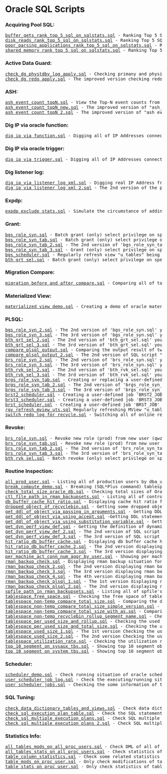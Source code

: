 <html>
<h1> Oracle SQL Scripts </h1>
<body>
<h3> Acquiring Pool SQL: </h3>
<pre>
<a href="https://github.com/guestart/Oracle-SQL-Scripts/blob/master/acquiring_pool_sql/buffer_gets_rank_top_5_sql_on_sqlstats.sql">buffer_gets_rank_top_5_sql_on_sqlstats.sql</a> - Ranking Top 5 SQL for buffer_gets (High CPU) on "v$sqlstats" of Oracle
<a href="https://github.com/guestart/Oracle-SQL-Scripts/blob/master/acquiring_pool_sql/disk_reads_rank_top_5_sql_on_sqlstats.sql">disk_reads_rank_top_5_sql_on_sqlstats.sql</a> - Ranking Top 5 SQL for disk_reads (High I/O) on "v$sqlstats" of Oracle
<a href="https://github.com/guestart/Oracle-SQL-Scripts/blob/master/acquiring_pool_sql/poor_parsing_applications_rank_top_5_sql_on_sqlstats.sql">poor_parsing_applications_rank_top_5_sql_on_sqlstats.sql</a> - Ranking Top 5 SQL for poor parsing applications (parse_calls/executions) on "v$sqlstats" of Oracle
<a href="https://github.com/guestart/Oracle-SQL-Scripts/blob/master/acquiring_pool_sql/shared_memory_rank_top_5_sql_on_sqlstats.sql">shared_memory_rank_top_5_sql_on_sqlstats.sql</a> - Ranking Top 5 SQL for shared memory (Memory hogs) on "v$sqlstats" of Oracle
</pre>
<h3> Active Data Guard: </h3>
<pre>
<a href="https://github.com/guestart/Oracle-SQL-Scripts/blob/master/adg/check_dg_phystdby_log_apply.sql">check_dg_phystdby_log_apply.sql</a> - Checking primany and physical standby's redo log on Oracle Data Guard (active) whether is applied
<a href="https://github.com/guestart/Oracle-SQL-Scripts/blob/master/adg/check_dg_redo_apply.sql">check_dg_redo_apply.sql</a> - The improved version checking redo data apply on Oracle Data Guard physical standby database
</pre>
<h3> ASH: </h3>
<pre>
<a href="https://github.com/guestart/Oracle-SQL-Scripts/blob/master/ash/ash_event_count_topN.sql">ash_event_count_topN.sql</a> - View the Top-N event counts from ASH
<a href="https://github.com/guestart/Oracle-SQL-Scripts/blob/master/ash/ash_event_count_topN_new.sql">ash_event_count_topN_new.sql</a> - The improved version of "ash_event_count_topN.sql"
<a href="https://github.com/guestart/Oracle-SQL-Scripts/blob/master/ash/ash_event_count_topN_2.sql">ash_event_count_topN_2.sql</a> - The improved version of "ash_event_count_topN_new.sql"
</pre>
<h3> Dig IP via oracle function: </h3>
<pre>
<a href="https://github.com/guestart/Oracle-SQL-Scripts/blob/master/dig_ip_via_function/dig_ip_via_function.sql">dig_ip_via_function.sql</a> - Digging all of IP Addresses connecting to Oracle DB Server via pre-created function "resolveHost"
</pre>
<h3> Dig IP via oracle trigger: </h3>
<pre>
<a href="https://github.com/guestart/Oracle-SQL-Scripts/blob/master/dig_ip_via_trigger/dig_ip_via_trigger.sql">dig_ip_via_trigger.sql</a> - Digging all of IP Addresses connecting to Oracle DB Server via pre-created trigger "on_logon_trigger"
</pre>
<h3> Dig listener log: </h3>
<pre>
<a href="https://github.com/guestart/Oracle-SQL-Scripts/blob/master/dig_listener_log_xml/dig_ip_via_listener_log_xml.sql">dig_ip_via_listener_log_xml.sql</a> - Digging real IP Address from the "XML" format of listener log file "log.xml"
<a href="https://github.com/guestart/Oracle-SQL-Scripts/blob/master/dig_listener_log_xml/dig_ip_via_listener_log_xml_2.sql">dig_ip_via_listener_log_xml_2.sql</a> - The 2nd version of the prior SQL script "dig_ip_via_listener_log_xml.sql", the sole distinguish is this time I use "*" (using "NEWLINE" on 1st version) as a record delimited character when I create that external table
</pre>
<h3> Expdp: </h3>
<pre>
<a href="https://github.com/guestart/Oracle-SQL-Scripts/blob/master/expdp/expdp_exclude_stats.sql">expdp_exclude_stats.sql</a> - Simulate the circumstance of adding this parameter "statistics=none" or "exclude=statistics" at the end of a usual EXPDP command
</pre>
<h3> Grant: </h3>
<pre>
<a href="https://github.com/guestart/Oracle-SQL-Scripts/blob/master/grant/bgs_role_syn.sql">bgs_role_syn.sql</a> - Batch grant (only) select privilege on specific user (prod)'s all of tables to a new role (prod) and then grant this role to new user (qwz)
<a href="https://github.com/guestart/Oracle-SQL-Scripts/blob/master/grant/bgs_role_syn_tab.sql">bgs_role_syn_tab.sql</a> - Batch grant (only) select privilege on specific user (prod)'s all of tables to a new role (prod) and then grant this role to new user (qwz), at the same time it could also query out schema (prod)'s all of table names on schema (qwz)
<a href="https://github.com/guestart/Oracle-SQL-Scripts/blob/master/grant/bgs_role_syn_tab_2.sql">bgs_role_syn_tab_2.sql</a> - The 2nd version of 'bgs_role_syn_tab.sql', which use a materialized view 'u_tables' to accomplish the same function
<a href="https://github.com/guestart/Oracle-SQL-Scripts/blob/master/grant/bgs_role_syn_tab_3.sql">bgs_role_syn_tab_3.sql</a> - Grant (only) select privilege on specific user (prod)'s tables T1 to a new role (bbs) and then grant this role to new user (qwz). At the same time it could also query out table T1's latest data on schema (qwz)
<a href="https://github.com/guestart/Oracle-SQL-Scripts/blob/master/grant/bgs_scheduler.sql">bgs_scheduler.sql</a> - Regularly refresh view "u_tables" being created via running SQL script "bgs_role_syn_tab_2.sql"
<a href="https://github.com/guestart/Oracle-SQL-Scripts/blob/master/grant/bth_grt_sel.sql">bth_grt_sel.sql</a> - Batch grant (only) select privilege on specific user's all of tables to a new user 'qwz'
</pre>
<h3> Migration Compare: </h3>
<pre>
<a href="https://github.com/guestart/Oracle-SQL-Scripts/blob/master/migration_compare/migration_before_and_after_compare.sql">migration_before_and_after_compare.sql</a> - Comparing all of tables' total numbers (before and after migration) on all of production users
</pre>
<h3> Materialized View: </h3>
<pre>
<a href="https://github.com/guestart/Oracle-SQL-Scripts/blob/master/mview/materialized_view_demo.sql">materialized_view_demo.sql</a> - Creating a demo of oracle materialized view on 'TEST' schema, by the way guiding you how to periodically (via using an oracle job) and manually refresh it
</pre>
<h3> PLSQL: </h3>
<pre>
<a href="https://github.com/guestart/Oracle-SQL-Scripts/blob/master/plsql/grant/bgs_role_syn_2.sql">bgs_role_syn_2.sql</a> - The 2nd version of 'bgs_role_syn.sql' you can see here - https://github.com/guestart/Oracle-SQL-Scripts/blob/master/grant/bgs_role_syn.sql on <a href="https://github.com/guestart/Oracle-SQL-Scripts/tree/master/plsql/grant">grant</a> subdir
<a href="https://github.com/guestart/Oracle-SQL-Scripts/blob/master/plsql/grant/bgs_role_syn_3.sql">bgs_role_syn_3.sql</a> - The 3rd version of 'bgs_role_syn.sql' you can see here - https://github.com/guestart/Oracle-SQL-Scripts/blob/master/grant/bgs_role_syn.sql on <a href="https://github.com/guestart/Oracle-SQL-Scripts/tree/master/plsql/grant">grant</a> subdir
<a href="https://github.com/guestart/Oracle-SQL-Scripts/blob/master/plsql/grant/bth_grt_sel_2.sql">bth_grt_sel_2.sql</a> - The 2nd version of 'bth_grt_sel.sql' you can see here - https://github.com/guestart/Oracle-SQL-Scripts/blob/master/grant/bth_grt_sel.sql on <a href="https://github.com/guestart/Oracle-SQL-Scripts/tree/master/plsql/grant">grant</a> subdir
<a href="https://github.com/guestart/Oracle-SQL-Scripts/blob/master/plsql/grant/bth_grt_sel_3.sql">bth_grt_sel_3.sql</a> - The 3rd version of 'bth_grt_sel.sql' you can see here - https://github.com/guestart/Oracle-SQL-Scripts/blob/master/grant/bth_grt_sel.sql on <a href="https://github.com/guestart/Oracle-SQL-Scripts/tree/master/plsql/grant">grant</a> subdir
<a href="https://github.com/guestart/Oracle-SQL-Scripts/blob/master/plsql/puzzle_plsql/compare_plsql_output.sql">compare_plsql_output.sql</a> - Comparing the output result of two types of PLSQL code - https://stevenfeuersteinonplsql.blogspot.com/2019/11/plsql-puzzle-what-code-can-be-removed.html on <a href="https://github.com/guestart/Oracle-SQL-Scripts/tree/master/plsql/puzzle_plsql">puzzle_plsql</a> subdir
<a href="https://github.com/guestart/Oracle-SQL-Scripts/blob/master/plsql/puzzle_plsql/compare_plsql_output_2.sql">compare_plsql_output_2.sql</a> - The 2nd version of SQL script "compare_plsql_output.sql" which has been simplified by still using anonymous PLSQL block, this means that my processing flow will become simple on <a href="https://github.com/guestart/Oracle-SQL-Scripts/tree/master/plsql/puzzle_plsql">puzzle_plsql</a> subdir
<a href="https://github.com/guestart/Oracle-SQL-Scripts/blob/master/plsql/revoke/brs_role_syn_2.sql">brs_role_syn_2.sql</a> - The 2nd version of 'brs_role_syn.sql' you can see here - https://github.com/guestart/Oracle-SQL-Scripts/blob/master/revoke/brs_role_syn.sql on <a href="https://github.com/guestart/Oracle-SQL-Scripts/tree/master/plsql/revoke">revoke</a> subdir
<a href="https://github.com/guestart/Oracle-SQL-Scripts/blob/master/plsql/revoke/brs_role_syn_3.sql">brs_role_syn_3.sql</a> - The 3rd version of 'brs_role_syn.sql' you can see here - https://github.com/guestart/Oracle-SQL-Scripts/blob/master/revoke/brs_role_syn.sql on <a href="https://github.com/guestart/Oracle-SQL-Scripts/tree/master/plsql/revoke">revoke</a> subdir
<a href="https://github.com/guestart/Oracle-SQL-Scripts/blob/master/plsql/revoke/bth_rvk_sel_2.sql">bth_rvk_sel_2.sql</a> - The 2nd version of 'bth_rvk_sel.sql' you can see here - https://github.com/guestart/Oracle-SQL-Scripts/blob/master/revoke/bth_rvk_sel.sql on <a href="https://github.com/guestart/Oracle-SQL-Scripts/tree/master/plsql/revoke">revoke</a> subdir
<a href="https://github.com/guestart/Oracle-SQL-Scripts/blob/master/plsql/revoke/bth_rvk_sel_3.sql">bth_rvk_sel_3.sql</a> - The 3rd version of 'bth_rvk_sel.sql' you can see here - https://github.com/guestart/Oracle-SQL-Scripts/blob/master/revoke/bth_rvk_sel.sql on <a href="https://github.com/guestart/Oracle-SQL-Scripts/tree/master/plsql/revoke">revoke</a> subdir
<a href="https://github.com/guestart/Oracle-SQL-Scripts/blob/master/plsql/brgs_role_syn_tab.sql">brgs_role_syn_tab.sql</a> - Creating or replacing a user-defined procedure 'brgs_role_syn_tab' on schema SZD_BBS_V2
<a href="https://github.com/guestart/Oracle-SQL-Scripts/blob/master/plsql/brgs_role_syn_tab_2.sql">brgs_role_syn_tab_2.sql</a> - The 2nd version of 'brgs_role_syn_tab.sql', on this version I simplify my user-defined procedure 'brgs_role_syn_tab_2' based on 'brgs_role_syn_tab' on schema SZD_BBS_V2
<a href="https://github.com/guestart/Oracle-SQL-Scripts/blob/master/plsql/brgs_role_syn_tab_3.sql">brgs_role_syn_tab_3.sql</a> - The 3rd version of 'brgs_role_syn_tab.sql', on this version I create a materiralzed view "u_tables" on my user-defined procedure "brgs_role_syn_tab_3" on grantor schema SZD_BBS_V2
<a href="https://github.com/guestart/Oracle-SQL-Scripts/blob/master/plsql/brst2_scheduler.sql">brst2_scheduler.sql</a> - Creating a user-defined job 'BRST2_JOB' on schema SZD_BBS_V2, the primary intention is it could regularly/periodically execute my procedure 'brgs_role_syn_tab_2' on schema SZD_BBS_V2
<a href="https://github.com/guestart/Oracle-SQL-Scripts/blob/master/plsql/brst3_scheduler.sql">brst3_scheduler.sql</a> - Creating a user-defined job 'BRST3_JOB' on schema SZD_BBS_V2, the primary intention is it could regularly/periodically execute my procedure 'rgy_refresh_mview_uts' on schema SZD_BBS_V2
<a href="https://github.com/guestart/Oracle-SQL-Scripts/blob/master/plsql/brst_scheduler.sql">brst_scheduler.sql</a> - Creating a user-defined job 'BRST_JOB' on schema SZD_BBS_V2, the primary intention is it could regularly/periodically execute my procedure 'brgs_role_syn_tab' on schema SZD_BBS_V2
<a href="https://github.com/guestart/Oracle-SQL-Scripts/blob/master/plsql/rgy_refresh_mview_uts.sql">rgy_refresh_mview_uts.sql</a> Regularly refreshing MView "u_tables" created by procedure "brgs_role_syn_tab_3" from the SQL script "brgs_role_syn_tab_3.sql"
<a href="https://github.com/guestart/Oracle-SQL-Scripts/blob/master/plsql/switch_redo_log_for_recycle.sql">switch_redo_log_for_recycle.sql</a> - Switching all of online redo log for a recycle on oracle database
</pre>
<h3> Revoke: </h3>
<pre>
<a href="https://github.com/guestart/Oracle-SQL-Scripts/blob/master/revoke/brs_role_syn.sql">brs_role_syn.sql</a> - Revoke new role (prod) from new user (qwz) to whom if (once) being granted on schema 'SYS'
<a href="https://github.com/guestart/Oracle-SQL-Scripts/blob/master/revoke/brs_role_syn_tab.sql">brs_role_syn_tab.sql</a> - Revoke new role (prod) from new user (qwz) to whom if (once) being granted on schema 'SYS', furthermore revoke select privilege on new role (prod) and drop this role
<a href="https://github.com/guestart/Oracle-SQL-Scripts/blob/master/revoke/brs_role_syn_tab_2.sql">brs_role_syn_tab_2.sql</a> - The 2nd version of 'brs_role_syn_tab.sql'
<a href="https://github.com/guestart/Oracle-SQL-Scripts/blob/master/revoke/brs_role_syn_tab_3.sql">brs_role_syn_tab_3.sql</a> - The 3rd version of 'brs_role_syn_tab.sql'
<a href="https://github.com/guestart/Oracle-SQL-Scripts/blob/master/revoke/bth_rvk_sel.sql">bth_rvk_sel.sql</a> - Batch revoke (only) select privilege on specific user's all of tables from a new user 'qwz' whom if being granted to
</pre>
<h3> Routine Inspection: </h3>
<pre>
<a href="https://github.com/guestart/Oracle-SQL-Scripts/blob/master/routine_inspection/all_prod_user.sql">all_prod_user.sql</a> - Listing all of production users by dba_users (excluding sys related users)
<a href="https://github.com/guestart/Oracle-SQL-Scripts/blob/master/routine_inspection/break_compute_demo.sql">break_compute_demo.sql</a> - Breaking (SQL*Plus command) tablespace_name and computing (SQL*Plus command) dropped size based on recyclebin object "BIN$..." existing in Oracle Static Data Dictionary View "dba_segments"
<a href="https://github.com/guestart/Oracle-SQL-Scripts/blob/master/routine_inspection/check_total_size_oracle_db.sql">check_total_size_oracle_db.sql</a> - Checking total sizes of Oracle database
<a href="https://github.com/guestart/Oracle-SQL-Scripts/blob/master/routine_inspection/ctl_file_path_in_rman_backupsets.sql">ctl_file_path_in_rman_backupsets.sql</a> - Listing all of control file's locaiton in rman backupsets
<a href="https://github.com/guestart/Oracle-SQL-Scripts/blob/master/routine_inspection/db_buffer_cache_hit_ratio.sql">db_buffer_cache_hit_ratio.sql</a> - Displaying cache hit ratio for Oracle database
<a href="https://github.com/guestart/Oracle-SQL-Scripts/blob/master/routine_inspection/dropped_object_of_recyclebin.sql">dropped_object_of_recyclebin.sql</a> - Getting some dropped objects (such as TABLE, INDEX, SEQUENCE) from recyclebin via checking static data dictionary (SDD) "DBA_RECYCLEBIN" on Oracle Database
<a href="https://github.com/guestart/Oracle-SQL-Scripts/blob/master/routine_inspection/get_ddl_of_object_via_passing_in_arguments.sql">get_ddl_of_object_via_passing_in_arguments.sql</a> - Getting DDL statement of an object (such as TABLE, INDEX, SEQUENCE, VIEW, FUNCTION and PROCEDURE) via calling SQL Script meanwhile passing in some arguments on Oracle Database
<a href="https://github.com/guestart/Oracle-SQL-Scripts/blob/master/routine_inspection/get_ddl_of_object_via_using_accept.sql">get_ddl_of_object_via_using_accept.sql</a> -Getting DDL statement of an object (such as TABLE, INDEX, SEQUENCE, VIEW, FUNCTION and PROCEDURE) via using "accept" of SQL*Plus command on Oracle Database
<a href="https://github.com/guestart/Oracle-SQL-Scripts/blob/master/routine_inspection/get_ddl_of_object_via_using_substitution_variable.sql">get_ddl_of_object_via_using_substitution_variable.sql</a> - Getting DDL statement of an object (such as TABLE, INDEX, SEQUENCE, VIEW, FUNCTION and PROCEDURE) via using substitution variable of SQL*Plus on Oracle Database
<a href="https://github.com/guestart/Oracle-SQL-Scripts/blob/master/routine_inspection/get_dyn_perf_view_def.sql">get_dyn_perf_view_def.sql</a> - Getting the definition of dynamic performance view on Oracle Database
<a href="https://github.com/guestart/Oracle-SQL-Scripts/blob/master/routine_inspection/get_dyn_perf_view_def_2.sql">get_dyn_perf_view_def_2.sql</a> - The 2nd version of SQL script "get_dyn_perf_view_def.sql" - using "accept" of SQL*Plus command on Oracle Database
<a href="https://github.com/guestart/Oracle-SQL-Scripts/blob/master/routine_inspection/get_dyn_perf_view_def_3.sql">get_dyn_perf_view_def_3.sql</a> - The 3rd version of SQL script "get_dyn_perf_view_def.sql" - calling SQL Script "get_dyn_perf_view_def_3.sql" meanwhile passing in argument on Oracle Database
<a href="https://github.com/guestart/Oracle-SQL-Scripts/blob/master/routine_inspection/hit_ratio_db_buffer_cache.sql">hit_ratio_db_buffer_cache.sql</a> - Displaying db buffer cache hit ratio for Oracle database
<a href="https://github.com/guestart/Oracle-SQL-Scripts/blob/master/routine_inspection/hit_ratio_db_buffer_cache_2.sql">hit_ratio_db_buffer_cache_2.sql</a> - The 2nd version displaying db buffer cache hit ratio for Oracle database
<a href="https://github.com/guestart/Oracle-SQL-Scripts/blob/master/routine_inspection/hit_ratio_db_buffer_cache_3.sql">hit_ratio_db_buffer_cache_3.sql</a> - The 3rd version displaying db buffer cache hit ratio for Oracle database
<a href="https://github.com/guestart/Oracle-SQL-Scripts/blob/master/routine_inspection/per_machine_act_conn_num_aggr_by_user.sql">per_machine_act_conn_num_aggr_by_user.sql</a> - Showing per machine's active connect numbers after aggregating by username on v$session, meanwhile showing column client_info, that's to say, client's ip address
<a href="https://github.com/guestart/Oracle-SQL-Scripts/blob/master/routine_inspection/rman_backup_check.sql">rman_backup_check.sql</a> - Displaying rman backup situation for Oracle database
<a href="https://github.com/guestart/Oracle-SQL-Scripts/blob/master/routine_inspection/rman_backup_check_2.sql">rman_backup_check_2.sql</a> - The 2nd version displaying rman backup situation for Oracle database
<a href="https://github.com/guestart/Oracle-SQL-Scripts/blob/master/routine_inspection/rman_backup_check_3.sql">rman_backup_check_3.sql</a> - The 3rd version displaying rman backup situation for Oracle database
<a href="https://github.com/guestart/Oracle-SQL-Scripts/blob/master/routine_inspection/rman_backup_check_4.sql">rman_backup_check_4.sql</a> - The 4th version displaying rman backup situation for Oracle database
<a href="https://github.com/guestart/Oracle-SQL-Scripts/blob/master/routine_inspection/rman_backup_check_plsql_1.sql">rman_backup_check_plsql_1.sql</a> - The 1st version displaying rman backup situation for Oracle database by calling common explicit cursor (open ... fetch ... close) on PL/SQL code
<a href="https://github.com/guestart/Oracle-SQL-Scripts/blob/master/routine_inspection/rman_backup_check_plsql_2.sql">rman_backup_check_plsql_2.sql</a> - The 2nd version displaying rman backup situation for Oracle database by calling implicit cursor (for ... in ...) on PL/SQL code
<a href="https://github.com/guestart/Oracle-SQL-Scripts/blob/master/routine_inspection/spfile_path_in_rman_backupsets.sql">spfile_path_in_rman_backupsets.sql</a> - Listing all of spfile's locaiton in rman backupsets
<a href="https://github.com/guestart/Oracle-SQL-Scripts/blob/master/routine_inspection/tablespace_free_space.sql">tablespace_free_space.sql</a> - Checking the free space of tablespaces (including Data and Temp) on Oracle Database
<a href="https://github.com/guestart/Oracle-SQL-Scripts/blob/master/routine_inspection/tablespace_non-temp_compare_total_size.sql">tablespace_non-temp_compare_total_size.sql</a> - Comparing the difference about total size (using more than one INLINE VIEW) of all of the non-temp tablespaces on Oracle Database
<a href="https://github.com/guestart/Oracle-SQL-Scripts/blob/master/routine_inspection/tablespace_non-temp_compare_total_size_simple_version.sql">tablespace_non-temp_compare_total_size_simple_version.sql</a> - Comparing the difference about total size (using simple version) of all of the non-temp tablespaces on Oracle Database
<a href="https://github.com/guestart/Oracle-SQL-Scripts/blob/master/routine_inspection/tablespace_non-temp_compare_total_size_with_as.sql">tablespace_non-temp_compare_total_size_with_as.sql</a> - Comparing the difference about total size (using WITH ... AS ...) of all of the non-temp tablespaces on Oracle Database
<a href="https://github.com/guestart/Oracle-SQL-Scripts/blob/master/routine_inspection/tablespace_non-temp_recyclebin_rollup_segment_name.sql">tablespace_non-temp_recyclebin_rollup_segment_name.sql</a> - Checking the per blocks number (or dropped size) and its SUM by ROLLUP (segment_name) on non-temp tablespaces of Oracle Database
<a href="https://github.com/guestart/Oracle-SQL-Scripts/blob/master/routine_inspection/tablespace_per_used_size_and_rollup.sql">tablespace_per_used_size_and_rollup.sql</a> - Checking the used size of per tablespace (and all) using "rollup" clause on Oracle Database
<a href="https://github.com/guestart/Oracle-SQL-Scripts/blob/master/routine_inspection/tablespace_per_used_size_and_total_size.sql">tablespace_per_used_size_and_total_size.sql</a> - Checking the used size of per tablespace (and all) on Oracle Database
<a href="https://github.com/guestart/Oracle-SQL-Scripts/blob/master/routine_inspection/tablespace_used_size_1.sql">tablespace_used_size_1.sql</a> - The 1st version Checking the used size of tablespace on Oracle Database
<a href="https://github.com/guestart/Oracle-SQL-Scripts/blob/master/routine_inspection/tablespace_used_size_2.sql">tablespace_used_size_2.sql</a> - The 2nd version Checking the used size of tablespace on Oracle Database
<a href="https://github.com/guestart/Oracle-SQL-Scripts/blob/master/routine_inspection/tablespace_utilization_rate.sql">tablespace_utilization_rate.sql</a> - Checking the utilization rate of all of the tablespace on Oracle Database
<a href="https://github.com/guestart/Oracle-SQL-Scripts/blob/master/routine_inspection/top_10_segment_on_sysaux_tbs.sql">top_10_segment_on_sysaux_tbs.sql</a> - Showing top 10 segment objects on sysaux tablespace
<a href="https://github.com/guestart/Oracle-SQL-Scripts/blob/master/routine_inspection/top_10_segment_on_system_tbs.sql">top_10_segment_on_system_tbs.sql</a> - Showing top 10 segment objects on system tablespace
</pre>
<h3> Scheduler: </h3>
<pre>
<a href="https://github.com/guestart/Oracle-SQL-Scripts/blob/master/scheduler/scheduler_demo.sql">scheduler_demo.sql</a> - Check running situation of oracle scheduler/job
<a href="https://github.com/guestart/Oracle-SQL-Scripts/blob/master/scheduler/user_scheduler_job_log.sql">user_scheduler_job_log.sql</a> - Check the executing/running situation of the oracle scheduer/job log on 'TEST' schema
<a href="https://github.com/guestart/Oracle-SQL-Scripts/blob/master/scheduler/user_scheduler_jobs.sql">user_scheduler_jobs.sql</a> - Checking the some information of the oracle scheduer/job on 'TEST' schema
</pre>
<h3> SQL Tuning: </h3>
<pre>
<a href="https://github.com/guestart/Oracle-SQL-Scripts/blob/master/sql_tuning/check_data_dictionary_tables_and_views.sql">check_data_dictionary_tables_and_views.sql</a> - Check data dictionary tables and views of Oracle
<a href="https://github.com/guestart/Oracle-SQL-Scripts/blob/master/sql_tuning/check_sql_execution_plan_table.sql">check_sql_execution_plan_table.sql</a> - Check the SQL statement's execution plan
<a href="https://github.com/guestart/Oracle-SQL-Scripts/blob/master/sql_tuning/check_sql_multiple_execution_plans.sql">check_sql_multiple_execution_plans.sql</a> - Check SQL multiple execution plans
<a href="https://github.com/guestart/Oracle-SQL-Scripts/blob/master/sql_tuning/check_sql_multiple_execution_plans_2.sql">check_sql_multiple_execution_plans_2.sql</a> - Check SQL multiple execution plans-2
</pre>
<h3> Statistics Info: </h3>
<pre>
<a href="https://github.com/guestart/Oracle-SQL-Scripts/blob/master/statistics_info/all_tables_mods_on_all_proc_users.sql">all_tables_mods_on_all_proc_users.sql</a> - Check DML of all of tables from all of production users
<a href="https://github.com/guestart/Oracle-SQL-Scripts/blob/master/statistics_info/all_tables_stats_on_all_proc_users.sql">all_tables_stats_on_all_proc_users.sql</a> - Check statistics of all of tables from all of production users
<a href="https://github.com/guestart/Oracle-SQL-Scripts/blob/master/statistics_info/table_column_statistics.sql">table_column_statistics.sql</a> - Check some related statistics of column of table
<a href="https://github.com/guestart/Oracle-SQL-Scripts/blob/master/statistics_info/table_mods_on_proc_user.sql">table_mods_on_proc_user.sql</a> - Only check modifications of table or user which has been appointed
<a href="https://github.com/guestart/Oracle-SQL-Scripts/blob/master/statistics_info/table_stats_on_proc_user.sql">table_stats_on_proc_user.sql</a> - Only check statistics of table or user which has been appointed
</pre>
</body>
</html>

